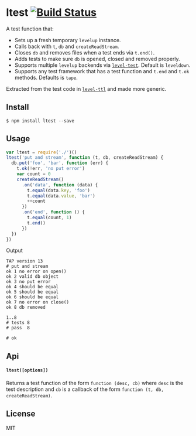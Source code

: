 # ltest [![Build Status](https://travis-ci.org/ralphtheninja/ltest.svg?branch=master)](https://travis-ci.org/ralphtheninja/ltest)

A test function that:

* Sets up a fresh temporary `levelup` instance.
* Calls back with `t`, `db` and `createReadStream`.
* Closes `db` and removes files when a test ends via `t.end()`.
* Adds tests to make sure `db` is opened, closed and removed properly.
* Supports multiple `levelup` backends via [`level-test`](https://github.com/dominictarr/level-test). Default is `leveldown`.
* Supports any test framework that has a test function and `t.end` and `t.ok` methods. Defaults is `tape`.

Extracted from the test code in [`level-ttl`](https://github.com/rvagg/node-level-ttl) and made more generic.

## Install

```
$ npm install ltest --save
```

## Usage

```js
var ltest = require('./')()
ltest('put and stream', function (t, db, createReadStream) {
  db.put('foo', 'bar', function (err) {
    t.ok(!err, 'no put error')
    var count = 0
    createReadStream()
      .on('data', function (data) {
        t.equal(data.key, 'foo')
        t.equal(data.value, 'bar')
        ++count
      })
      .on('end', function () {
        t.equal(count, 1)
        t.end()
      })
  })
})
```

Output

```
TAP version 13
# put and stream
ok 1 no error on open()
ok 2 valid db object
ok 3 no put error
ok 4 should be equal
ok 5 should be equal
ok 6 should be equal
ok 7 no error on close()
ok 8 db removed

1..8
# tests 8
# pass  8

# ok
```

## Api

#### `ltest([options])`

Returns a test function of the form `function (desc, cb)` where `desc` is the test description and `cb` is a callback of the form `function (t, db, createReadStream)`.

## License
MIT
